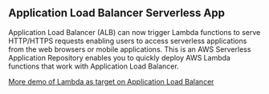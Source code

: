 ## Application Load Balancer Serverless App
 
Application Load Balancer (ALB) can now trigger Lambda functions to serve HTTP/HTTPS requests enabling users to access serverless applications from the web browsers or mobile applications. This is an AWS Serverless Application Repository enables you to quickly deploy AWS Lambda functions that work with Application Load Balancer. 

[More demo of Lambda as target on Application Load Balancer](https://exampleloadbalancer.com/lambda_demo.html)

